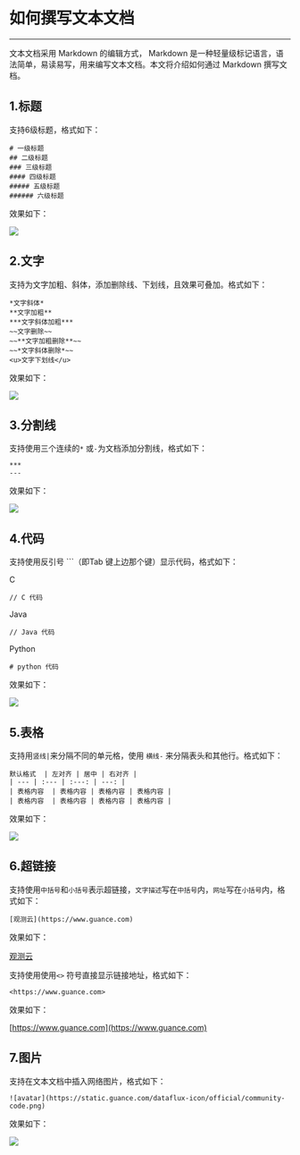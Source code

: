 # 如何撰写文本文档
---

文本文档采用 Markdown 的编辑方式， Markdown 是一种轻量级标记语言，语法简单，易读易写，用来编写文本文档。本文将介绍如何通过 Markdown 撰写文档。

## 1.标题

支持6级标题，格式如下：

```
# 一级标题
## 二级标题
### 三级标题
#### 四级标题
##### 五级标题
###### 六级标题
```

效果如下：

![](img/1.markdown_1.1.png)

## 2.文字

支持为文字加粗、斜体，添加删除线、下划线，且效果可叠加。格式如下：

```
*文字斜体*
**文字加粗**
***文字斜体加粗***
~~文字删除~~ 
~~**文字加粗删除**~~ 
~~*文字斜体删除*~~ 
<u>文字下划线</u>
```

效果如下：

![](img/1.markdown_2.png)

## 3.分割线

支持使用三个连续的`*` 或`-`为文档添加分割线，格式如下：

```
***
---
```

效果如下：

![](img/1.markdown_3.png)

## 4.代码

支持使用反引号 ```（即Tab 键上边那个键）显示代码，格式如下：

C
```
// C 代码
```

Java
```
// Java 代码
```

Python
```
# python 代码
```

效果如下：

![](img/1.markdown_4.png)

## 5.表格

支持用`竖线|`来分隔不同的单元格，使用 `横线-` 来分隔表头和其他行。格式如下：

```
默认格式  | 左对齐 | 居中 | 右对齐 |
| --- | :--- | :---: | ---: |
| 表格内容  | 表格内容 | 表格内容 | 表格内容 |
| 表格内容  | 表格内容 | 表格内容 | 表格内容 |
```

效果如下：

![](img/1.markdown_5.1.png)

## 6.超链接

支持使用`中括号`和`小括号`表示超链接，`文字描述`写在`中括号`内，`网址`写在`小括号`内，格式如下：

```
[观测云](https://www.guance.com)
```

效果如下：

[观测云](https://www.guance.com)

支持使用使用`<>` 符号直接显示链接地址，格式如下：

```
<https://www.guance.com>
```

效果如下：

[https://www.guance.com](https://www.guance.com)

## 7.图片

支持在文本文档中插入网络图片，格式如下：

```
![avatar](https://static.guance.com/dataflux-icon/official/community-code.png)
```

效果如下：

![](img/1.picture_1.png)
